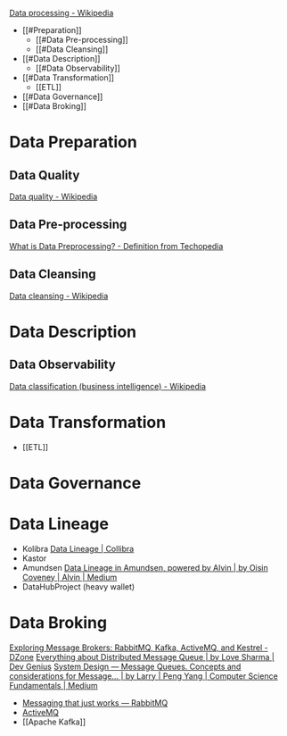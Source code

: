 [Data processing - Wikipedia](https://en.wikipedia.org/wiki/Data_processing)

- [[#Preparation]]
	- [[#Data Pre-processing]]
	- [[#Data Cleansing]]
- [[#Data Description]]
	- [[#Data Observability]]
- [[#Data Transformation]]
	- [[ETL]]
- [[#Data Governance]]
- [[#Data Broking]]


# Data Preparation

## Data Quality

[Data quality - Wikipedia](https://en.wikipedia.org/wiki/Data_quality)

## Data Pre-processing

[What is Data Preprocessing? - Definition from Techopedia](https://www.techopedia.com/definition/14650/data-preprocessing)


## Data Cleansing

[Data cleansing - Wikipedia](https://en.wikipedia.org/wiki/Data_cleansing)



# Data Description

## Data Observability

[Data classification (business intelligence) - Wikipedia](https://en.wikipedia.org/wiki/Data_classification_%28business_intelligence%29)


# Data Transformation

- [[ETL]]

# Data Governance

# Data Lineage

- Kolibra [Data Lineage | Collibra](https://www.collibra.com/us/en/products/data-lineage)
- Kastor
- Amundsen [Data Lineage in Amundsen, powered by Alvin | by Oisin Coveney | Alvin | Medium](https://medium.com/alvin-ai/data-lineage-in-amundsen-powered-by-alvin-df50cd40944c)
- DataHubProject (heavy wallet)


# Data Broking

[Exploring Message Brokers: RabbitMQ, Kafka, ActiveMQ, and Kestrel - DZone](https://dzone.com/articles/exploring-message-brokers)
[Everything about Distributed Message Queue | by Love Sharma | Dev Genius](https://blog.devgenius.io/everything-about-distributed-message-queue-ae6597d84b36)
[System Design — Message Queues. Concepts and considerations for Message… | by Larry | Peng Yang | Computer Science Fundamentals | Medium](https://medium.com/must-know-computer-science/system-design-message-queues-245612428a22)

- [Messaging that just works — RabbitMQ](https://www.rabbitmq.com/)
- [ActiveMQ](https://activemq.apache.org/)
- [[Apache Kafka]]

